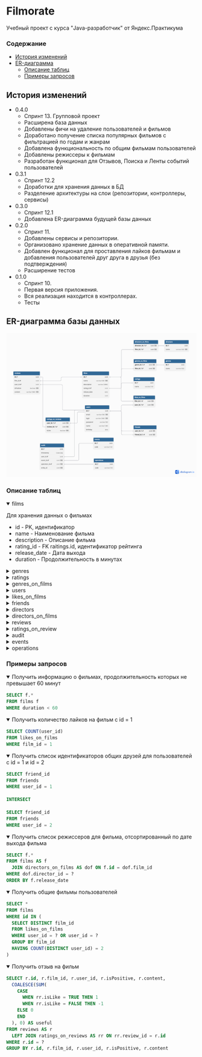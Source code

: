 # Filmorate

Учебный проект с курса "Java-разработчик" от Яндекс.Практикума <br/>

### Содержание

- [История изменений](#история-изменений)
- [ER-диаграмма](#er-диаграмма-базы-данных)
    - [Описание таблиц](#Описание-таблиц)
    - [Примеры запросов](#примеры-запросов)

## История изменений

- 0.4.0
    - Спринт 13. Групповой проект
    - Расширена база данных
    - Добавлены фичи на удаление пользователей и фильмов
    - Доработано получение списка популярных фильмов с фильтрацией по годам и жанрам
    - Добавлена функциональность по общим фильмам пользователей
    - Добавлены режиссеры к фильмам
    - Разработан функционал для Отзывов, Поиска и Ленты событий пользователей
- 0.3.1
    - Спринт 12.2
    - Доработки для хранения данных в БД
    - Разделение архитектуры на слои (репозитории, контроллеры, сервисы)
- 0.3.0
    - Спринт 12.1
    - Добавлена ER-диаграмма будущей базы данных
- 0.2.0
    - Спринт 11.
    - Добавлены сервисы и репозитории.
    - Организовано хранение данных в оперативной памяти.
    - Добавлен функционал для проставления лайков фильмам и добавления пользователей друг друга в друзья (без
      подтверждения)
    - Расширение тестов
- 0.1.0
    - Спринт 10.
    - Первая версия приложения.
    - Вся реализация находится в контроллерах.
    - Тесты

## ER-диаграмма базы данных

![filmorate_diagram.png](filmorate_diagram.png)

### Описание таблиц

<details open>
  <summary>films</summary>

Для хранения данных о фильмах

- id - PK, идентификатор
- name - Наименование фильма
- description - Описание фильма
- rating_id - FK raitings.id, идентификатор рейтинга
- release_date - Дата выхода
- duration - Продолжительность в минутах

</details>
<details>
  <summary>genres</summary>

Для хранения данных о жанрах

- id - PK, идентификатор
- name - Наименование жанра

</details>
<details>
  <summary>ratings</summary>

Для хранения данных о рейтингах

- id - PK, идентификатор
- name - Наименование рейтинга

</details>
<details>
  <summary>genres_on_films</summary>

Для хранения данных о жанрах

- film_id - Идентификатор фильма
- genre_id - Идентификатор жанра

</details>
<details>
  <summary>users</summary>

Для хранения данных о пользователях

- id - PK, идентификатор
- email - Электронная почта пользователя
- login - Логин пользователя
- name - Имя пользователя
- birthday - День рождения

</details>
<details>
  <summary>likes_on_films</summary>

Для хранения данных о лайках пользователей на фильмы

- film_id - Идентификатор фильма
- user_id - Идентификатор пользователя

</details>
<details>
  <summary>friends</summary>

Для хранения данных о дружбе

- user_id - Идентификатор пользователя
- friend_id - Идентификатор друга

</details>
<details>
  <summary>directors</summary>

Для хранения данных о режиссерах фильмов

- id - PK, Идентификатор режиссера
- name - Имя

</details>
<details>
  <summary>directors_on_films</summary>

Связующая таблица между фильмами и режиссерами

- director_id - PK, Идентификатор режиссера
- film_id - PK, Идентификатор фильма

</details>
<details>
  <summary>reviews</summary>

Для хранения отзывов

- id - PK, Идентификатор отзыва
- film_id - Идентификатор фильма
- user_id - Идентификатор пользователя
- isPositive - Позитивность отзыва
- content - Содержание

</details>
<details>
  <summary>ratings_on_review</summary>

Для хранения пользовательских оценок отзывам

- user_id - PK, Идентификатор пользователя
- review_id - PK, Идентификатор отзыва
- isLike - Лайк/дизлайк

</details>
<details>
  <summary>audit</summary>

Для хранения действий пользователя

- id - PK, Идентификатор события
- timestamp - Временная метка
- user_id - Идентификатор пользователя
- event_id - Идентификатор типа события
- operation_id - Идентификатор типа операции
- entity_id - Объект события

</details>
<details>
  <summary>events</summary>

Для хранения типов событий

- id - PK, Идентификатор типа события
- code - Наименование типа события

</details>
<details>
  <summary>operations</summary>

Для хранения типов событий

- id - PK, Идентификатор типа операции
- code - Наименование типа операции

</details>

### Примеры запросов

<details open>
  <summary>Получить информацию о фильмах, продолжительность которых не превышает 60 минут</summary>

```sql
SELECT f.*
FROM films f
WHERE duration < 60
```

</details>
<details open>
  <summary>Получить количество лайков на фильм c id = 1</summary>

```sql
SELECT COUNT(user_id)
FROM likes_on_films
WHERE film_id = 1
```

</details>
<details open>
  <summary>Получить список идентификаторов общих друзей для пользователей с id = 1 и id = 2</summary>

```sql
SELECT friend_id
FROM friends
WHERE user_id = 1

INTERSECT

SELECT friend_id
FROM friends
WHERE user_id = 2
```

</details>
<details open>
  <summary>Получить список режиссеров для фильма, отсортированный по дате выхода фильма</summary>

```sql
SELECT f.*
FROM films AS f
  JOIN directors_on_films AS dof ON f.id = dof.film_id
WHERE dof.director_id = ?
ORDER BY f.release_date
```

</details>
<details open>
  <summary>Получить общие фильмы пользователей</summary>

```sql
SELECT *
FROM films
WHERE id IN (
  SELECT DISTINCT film_id
  FROM likes_on_films
  WHERE user_id = ? OR user_id = ?
  GROUP BY film_id
  HAVING COUNT(DISTINCT user_id) = 2
)
```

</details>
<details open>
  <summary>Получить отзыв на фильм</summary>

```sql
SELECT r.id, r.film_id, r.user_id, r.isPositive, r.content,
  COALESCE(SUM(
    CASE
      WHEN rr.isLike = TRUE THEN 1
      WHEN rr.isLike = FALSE THEN -1
    ELSE 0
    END
  ), 0) AS useful
FROM reviews AS r
  LEFT JOIN ratings_on_reviews AS rr ON rr.review_id = r.id
WHERE r.id = ?
GROUP BY r.id, r.film_id, r.user_id, r.isPositive, r.content
```

</details>

